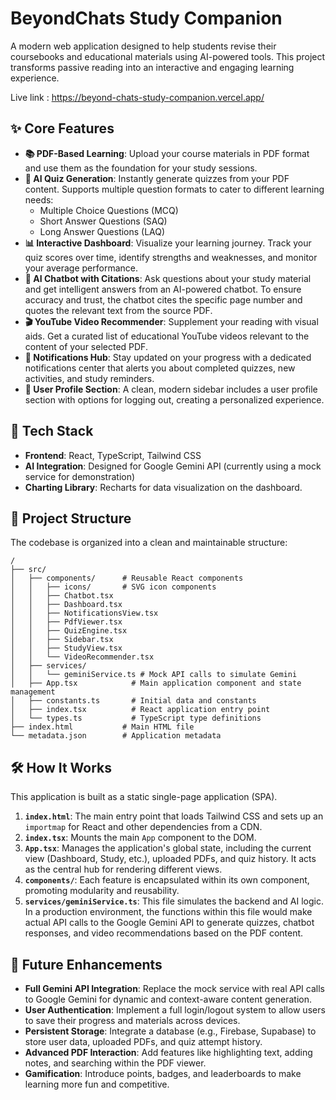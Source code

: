 # BeyondChats Study Companion

A modern web application designed to help students revise their coursebooks and educational materials using AI-powered tools. This project transforms passive reading into an interactive and engaging learning experience.

Live link : https://beyond-chats-study-companion.vercel.app/

## ✨ Core Features

*   **📚 PDF-Based Learning**: Upload your course materials in PDF format and use them as the foundation for your study sessions.
*   **🤖 AI Quiz Generation**: Instantly generate quizzes from your PDF content. Supports multiple question formats to cater to different learning needs:
    *   Multiple Choice Questions (MCQ)
    *   Short Answer Questions (SAQ)
    *   Long Answer Questions (LAQ)
*   **📊 Interactive Dashboard**: Visualize your learning journey. Track your quiz scores over time, identify strengths and weaknesses, and monitor your average performance.
*   **💬 AI Chatbot with Citations**: Ask questions about your study material and get intelligent answers from an AI-powered chatbot. To ensure accuracy and trust, the chatbot cites the specific page number and quotes the relevant text from the source PDF.
*   **🎬 YouTube Video Recommender**: Supplement your reading with visual aids. Get a curated list of educational YouTube videos relevant to the content of your selected PDF.
*   **🔔 Notifications Hub**: Stay updated on your progress with a dedicated notifications center that alerts you about completed quizzes, new activities, and study reminders.
*   **👤 User Profile Section**: A clean, modern sidebar includes a user profile section with options for logging out, creating a personalized experience.

## 🚀 Tech Stack

*   **Frontend**: React, TypeScript, Tailwind CSS
*   **AI Integration**: Designed for Google Gemini API (currently using a mock service for demonstration)
*   **Charting Library**: Recharts for data visualization on the dashboard.

## 📂 Project Structure

The codebase is organized into a clean and maintainable structure:

```
/
├── src/
│   ├── components/      # Reusable React components
│   │   ├── icons/       # SVG icon components
│   │   ├── Chatbot.tsx
│   │   ├── Dashboard.tsx
│   │   ├── NotificationsView.tsx
│   │   ├── PdfViewer.tsx
│   │   ├── QuizEngine.tsx
│   │   ├── Sidebar.tsx
│   │   ├── StudyView.tsx
│   │   └── VideoRecommender.tsx
│   ├── services/
│   │   └── geminiService.ts # Mock API calls to simulate Gemini
│   ├── App.tsx            # Main application component and state management
│   ├── constants.ts       # Initial data and constants
│   ├── index.tsx          # React application entry point
│   └── types.ts           # TypeScript type definitions
├── index.html           # Main HTML file
└── metadata.json        # Application metadata
```

## 🛠️ How It Works

This application is built as a static single-page application (SPA).

1.  **`index.html`**: The main entry point that loads Tailwind CSS and sets up an `importmap` for React and other dependencies from a CDN.
2.  **`index.tsx`**: Mounts the main `App` component to the DOM.
3.  **`App.tsx`**: Manages the application's global state, including the current view (Dashboard, Study, etc.), uploaded PDFs, and quiz history. It acts as the central hub for rendering different views.
4.  **`components/`**: Each feature is encapsulated within its own component, promoting modularity and reusability.
5.  **`services/geminiService.ts`**: This file simulates the backend and AI logic. In a production environment, the functions within this file would make actual API calls to the Google Gemini API to generate quizzes, chatbot responses, and video recommendations based on the PDF content.

## 🔮 Future Enhancements

*   **Full Gemini API Integration**: Replace the mock service with real API calls to Google Gemini for dynamic and context-aware content generation.
*   **User Authentication**: Implement a full login/logout system to allow users to save their progress and materials across devices.
*   **Persistent Storage**: Integrate a database (e.g., Firebase, Supabase) to store user data, uploaded PDFs, and quiz attempt history.
*   **Advanced PDF Interaction**: Add features like highlighting text, adding notes, and searching within the PDF viewer.
*   **Gamification**: Introduce points, badges, and leaderboards to make learning more fun and competitive.
